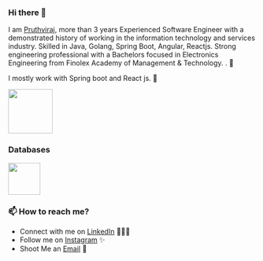 ### Hi there 👋

<!--
**raj2391/raj2391** is a ✨ _special_ ✨ repository because its `README.md` (this file) appears on your GitHub profile.

Here are some ideas to get you started:

- 🔭 I’m currently working on ...
- 🌱 I’m currently learning ...
- 👯 I’m looking to collaborate on ...
- 🤔 I’m looking for help with ...
- 💬 Ask me about ...
- 📫 How to reach me: ...
- 😄 Pronouns: ...
- ⚡ Fun fact: ...
-->


I am [Pruthviraj](https://www.linkedin.com/in/pruthviraj-kambale-92b891138), more than 3 years Experienced Software Engineer with a demonstrated history of working in the information technology and services industry. Skilled in Java, Golang, Spring Boot, Angular, Reactjs. Strong engineering professional with a Bachelors focused in Electronics Engineering from Finolex Academy of Management & Technology. . 🎯

I mostly work with Spring boot and React js. 🚀


<p float="left">
  <a href="https://spring.io/projects/spring-boot" target="_blank" >
    <img src="https://spring.io/projects/spring-boot"  height="90" />
  </a>
 </p>
    
### Databases
<p float="left">
  <a href="https://www.mysql.com/" target="_blank" >
    <img src="https://download.logo.wine/logo/MySQL/MySQL-Logo.wine.png" height="65" />
  </a>
</p>


### 📫 How to reach me?
 - Connect with me on [LinkedIn](https://www.linkedin.com/in/pruthviraj-kambale-92b891138) 👨🏻‍💻
 - Follow me on [Instagram](https://www.instagram.com/prithvi2391/) ✨
 - Shoot Me an [Email](mailto:pruthvi.kambale@gmail.com) 💌

